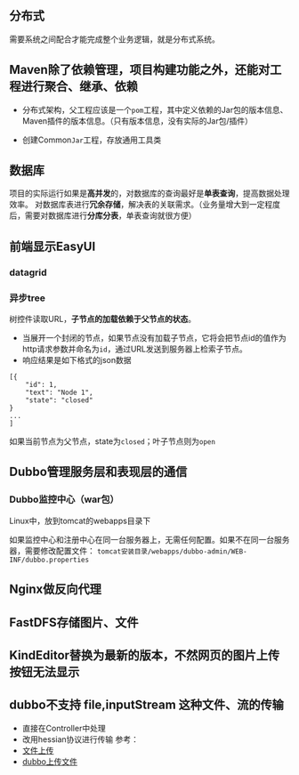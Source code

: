 ## 分布式
需要系统之间配合才能完成整个业务逻辑，就是分布式系统。

## Maven除了依赖管理，项目构建功能之外，还能对工程进行聚合、继承、依赖

- 分布式架构，父工程应该是一个`pom`工程，其中定义依赖的Jar包的版本信息、Maven插件的版本信息。（只有版本信息，没有实际的Jar包/插件）

- 创建Common`Jar`工程，存放通用工具类

## 数据库
项目的实际运行如果是**高并发**的，对数据库的查询最好是**单表查询**，提高数据处理效率。
对数据库表进行**冗余存储**，解决表的关联需求。（业务量增大到一定程度后，需要对数据库进行**分库分表**，单表查询就很方便）

## 前端显示EasyUI

### datagrid

### 异步tree
树控件读取URL，**子节点的加载依赖于父节点的状态**。
- 当展开一个封闭的节点，如果节点没有加载子节点，它将会把节点id的值作为http请求参数并命名为`id`，通过URL发送到服务器上检索子节点。
- 响应结果是如下格式的json数据
```
[{
	"id": 1,
	"text": "Node 1",
	"state": "closed"
}
...
]
```
如果当前节点为父节点，state为`closed`；叶子节点则为`open`


## Dubbo管理服务层和表现层的通信


### Dubbo监控中心（war包）
Linux中，放到tomcat的webapps目录下

如果监控中心和注册中心在同一台服务器上，无需任何配置。如果不在同一台服务器，需要修改配置文件：
`tomcat安装目录/webapps/dubbo-admin/WEB-INF/dubbo.properties`


## Nginx做反向代理

## FastDFS存储图片、文件

## KindEditor替换为最新的版本，不然网页的图片上传按钮无法显示


## dubbo不支持 file,inputStream 这种文件、流的传输
- 直接在Controller中处理
- 改用hessian协议进行传输
参考：
- [文件上传](https://blog.csdn.net/qq315737546/article/details/52792037)
- [dubbo上传文件](https://www.jianshu.com/p/b0841d6fa830)



	

